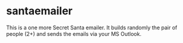 # santaemailer
This is a one more Secret Santa emailer. It builds randomly the pair of people (2+) and sends the emails via your MS Outlook.
